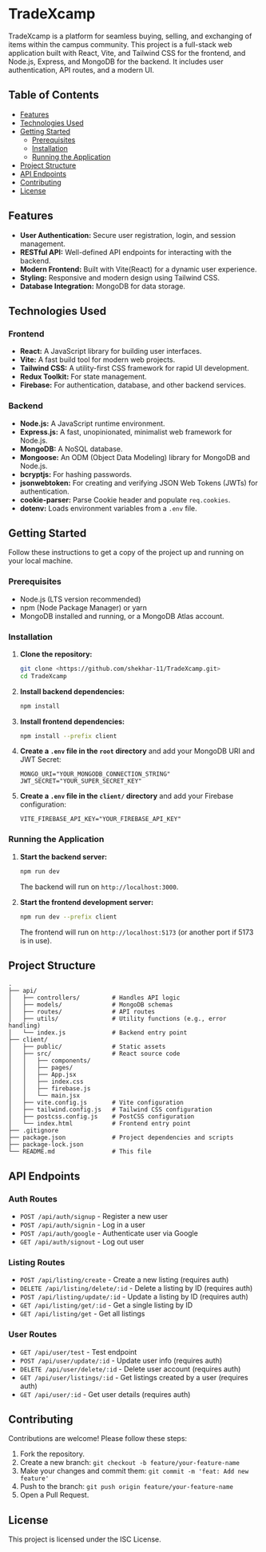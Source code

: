 # TradeXcamp

 TradeXcamp is a platform for seamless buying, selling, and exchanging of items within the campus
 community. This project is a full-stack web application built with React, Vite, and Tailwind CSS for the frontend, and Node.js, Express, and MongoDB for the backend. It includes user authentication, API routes, and a modern UI.

## Table of Contents

- [Features](#features)
- [Technologies Used](#technologies-used)
- [Getting Started](#getting-started)
  - [Prerequisites](#prerequisites)
  - [Installation](#installation)
  - [Running the Application](#running-the-application)
- [Project Structure](#project-structure)
- [API Endpoints](#api-endpoints)
- [Contributing](#contributing)
- [License](#license)

## Features

- **User Authentication:** Secure user registration, login, and session management.
- **RESTful API:** Well-defined API endpoints for interacting with the backend.
- **Modern Frontend:** Built with Vite(React) for a dynamic user experience.
- **Styling:** Responsive and modern design using Tailwind CSS.
- **Database Integration:** MongoDB for data storage.

## Technologies Used

### Frontend

-   **React:** A JavaScript library for building user interfaces.
-   **Vite:** A fast build tool for modern web projects.
-   **Tailwind CSS:** A utility-first CSS framework for rapid UI development.
-   **Redux Toolkit:** For state management.
-   **Firebase:** For authentication, database, and other backend services.

### Backend

-   **Node.js:** A JavaScript runtime environment.
-   **Express.js:** A fast, unopinionated, minimalist web framework for Node.js.
-   **MongoDB:** A NoSQL database.
-   **Mongoose:** An ODM (Object Data Modeling) library for MongoDB and Node.js.
-   **bcryptjs:** For hashing passwords.
-   **jsonwebtoken:** For creating and verifying JSON Web Tokens (JWTs) for authentication.
-   **cookie-parser:** Parse Cookie header and populate `req.cookies`.
-   **dotenv:** Loads environment variables from a `.env` file.

## Getting Started

Follow these instructions to get a copy of the project up and running on your local machine.

### Prerequisites

-   Node.js (LTS version recommended)
-   npm (Node Package Manager) or yarn
-   MongoDB installed and running, or a MongoDB Atlas account.

### Installation

1.  **Clone the repository:**

    ```bash
    git clone <https://github.com/shekhar-11/TradeXcamp.git>
    cd TradeXcamp
    ```

2.  **Install backend dependencies:**

    ```bash
    npm install
    ```

3.  **Install frontend dependencies:**

    ```bash
    npm install --prefix client
    ```

4.  **Create a `.env` file in the `root` directory** and add your MongoDB URI and JWT Secret:

    ```
    MONGO_URI="YOUR_MONGODB_CONNECTION_STRING"
    JWT_SECRET="YOUR_SUPER_SECRET_KEY"
    ```

5.  **Create a `.env` file in the `client/` directory** and add your Firebase configuration:

    ```
    VITE_FIREBASE_API_KEY="YOUR_FIREBASE_API_KEY"
    ```

### Running the Application

1.  **Start the backend server:**

    ```bash
    npm run dev
    ```
    The backend will run on `http://localhost:3000`.

2.  **Start the frontend development server:**

    ```bash
    npm run dev --prefix client
    ```
    The frontend will run on `http://localhost:5173` (or another port if 5173 is in use).

## Project Structure

```
.
├── api/
│   ├── controllers/         # Handles API logic
│   ├── models/              # MongoDB schemas
│   ├── routes/              # API routes
│   ├── utils/               # Utility functions (e.g., error handling)
│   └── index.js             # Backend entry point
├── client/
│   ├── public/              # Static assets
│   ├── src/                 # React source code
│   │   ├── components/
│   │   ├── pages/
│   │   ├── App.jsx
│   │   ├── index.css
│   │   ├── firebase.js
│   │   └── main.jsx
│   ├── vite.config.js       # Vite configuration
│   ├── tailwind.config.js   # Tailwind CSS configuration
│   ├── postcss.config.js    # PostCSS configuration
│   └── index.html           # Frontend entry point
├── .gitignore
├── package.json             # Project dependencies and scripts
├── package-lock.json
└── README.md                # This file
```

## API Endpoints

### Auth Routes
- `POST /api/auth/signup` - Register a new user
- `POST /api/auth/signin` - Log in a user
- `POST /api/auth/google` - Authenticate user via Google
- `GET /api/auth/signout` - Log out user

### Listing Routes
- `POST /api/listing/create` - Create a new listing (requires auth)
- `DELETE /api/listing/delete/:id` - Delete a listing by ID (requires auth)
- `POST /api/listing/update/:id` - Update a listing by ID (requires auth)
- `GET /api/listing/get/:id` - Get a single listing by ID
- `GET /api/listing/get` - Get all listings

### User Routes
- `GET /api/user/test` - Test endpoint
- `POST /api/user/update/:id` - Update user info (requires auth)
- `DELETE /api/user/delete/:id` - Delete user account (requires auth)
- `GET /api/user/listings/:id` - Get listings created by a user (requires auth)
- `GET /api/user/:id` - Get user details (requires auth)

## Contributing

Contributions are welcome! Please follow these steps:

1.  Fork the repository.
2.  Create a new branch: `git checkout -b feature/your-feature-name`
3.  Make your changes and commit them: `git commit -m 'feat: Add new feature'`
4.  Push to the branch: `git push origin feature/your-feature-name`
5.  Open a Pull Request.

## License

This project is licensed under the ISC License. 